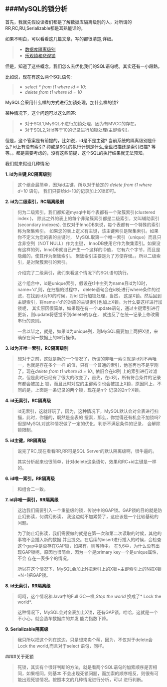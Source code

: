 ###MySQL的锁分析
---
首先，我就先假设读者们都是了解数据库隔离级别的人，对所谓的RR,RC,RU,Serializable都是耳熟能详的。

如果不明白，可以看看这几篇文章，写的都很清楚,详细。
> * [数据库隔离级别](http://singo107.iteye.com/blog/1175084)
> * [乐观锁和悲观锁](http://www.cnblogs.com/ego/articles/1456317.html)

但是，知道了这些概念，我们怎么去优化我们的SQL语句呢。其实还有一小段路。

比如说，现在有这么两个SQL语句:
> * *select * from t1 where id = 10;*
> * *delete from t1 where id = 10*

MySQL会采用什么样的方式进行加锁处理，加什么样的锁?

某种情况下，这个问题可以这么回答:
> * 对于SQL1,MySQL不进行加锁处理，因为有MVCC的存在。
> * 对于SQL2,对id等于10的记录进行加锁处理(主键索引)。

但是，这个答案是有前提的，比如说，id是不是主键? 当前系统的隔离级别是什么? id上有没有索引? 
抑或是SQL的执行计划是什么,全盘扫描还是索引扫描? 
等等。。都是需要考虑的，没有这些前提，这个SQL的执行结果就无法预知。

我们就来假设几种情况:

**1. id为主键,RC隔离级别**
> 这个组合最简单，因为id主键，所以对于给定的 *delete from t1 where d=10* 语句，
我们只要给id=10的记录加上X锁即可。

**2. id为二级索引，RC隔离级别**
> 何为二级索引，我们都知道mysql中每个表都有一个聚簇索引(clustered index )，
除此之外的表上的每个非聚簇索引都是二级索引，又叫辅助索引(secondary indexes).
仅仅对于InnoDB来说，每个表都有一个特殊的索引称为聚集索引。
如果您的表上定义有主键，该主键索引是聚集索引。如果你不定义为您的表的主键时，
MySQL取第一个唯一索引（unique）而且只含非空列（NOT NULL）作为主键，
InnoDB使用它作为聚集索引。如果没有这样的列，InnoDB就自己产生一个这样的ID值，
它有六个字节，而且是隐藏的，使其作为聚簇索引。
聚簇索引主要是为了方便存储。。所以二级索引，是对聚簇索引的索引。
>
> 介绍完了二级索引，我们来看这个情况下的SQL语句执行。
>
> 这个组合中，id是unique索引，假设在t1中主列为name且id为10时，name='d',则，在扫描的过程中，
delete语句会在id处进行where条件的过滤，在找到id为10的时候，对id 进行加锁处理，当然，
这是X锁。然后回到主键索引，将name='d'的对应的主键索引也加上X锁。为什么要这样进行加锁呢，
其实原因很简单，如果现在有一个update语句，通过主键索引进行更新，则update将感觉不到delete的存在，
就违反了在统一记录上修改需串行的原则。
>
> 一言以毕之，就是，如果id为unique列，则MySQL需要加上两把X锁，来确保在同一数据上的串行操作。

**3. id为非唯一索引，RC隔离级别**
> 想对于之前，这就是新的一个情况了，所谓的非唯一索引就是id列不再唯一，也就是存在多个一样
的值，只有一个普通的索引，他爸再也不是李刚了。现在*delete from t1 where id = 10;*, 依旧会在id列
上的索引进行过滤次，但是此时已经有了很大的改变了，首先，在id列，所有符合条件的记录有都会被加上
锁，而且此时对应的主键索引也会被加上X锁，原因同上，不同的是，上面是一条记录的两个锁，现在是n个
记录的2n个X锁。

**4. id无索引，RC隔离级**
> id无索引，这就好玩了，因为，这种情况下，MySQL默认会对全表进行扫描，此时，你懂的，既然是全表的
搜索，那么，你觉得还有机会不加锁吗?但是MySQL对这种情况做了一定的优化，判断不满足条件的记录，
会解除锁限制。

**5. id主键，RR隔离级**
> 说完了RC,现在看看RR,RR可是SQL Server的默认隔离级啊，很牛逼的。
>
> 其实分析起来也很简单，针对delete这条语句，效果和RC+id主键是一样的。

**6. id唯一索引，RR隔离级**
> 和组合二一致。

**7. id非唯一索引，RR隔离级**
> 这边我们需要引入一个重量级的锁，传说中的GAP锁。GAP锁的目的就是防止幻影读，何谓幻影读，
我这边就不加累赘了，这应该是一个比较基础的问题。
>
> 为了防止幻影读，我们需要做的就是在第一次和第二次读取的时候，其他的事物不会插入新的数据
并且提交。在后续的insert进行插入的时候，会检查这个gap中是否存在GAP锁，如果有，则等待中。
在5,6中，为什么没有出现GAP锁呢，原因也很简单，因为一个是primary key一个是unique属性，不会
存在一表多个的情况。
>
> 所以在这个情况下，MySQL会加上N把索引上的X锁+主键索引上的N把X锁+N+1把GAP锁。

**8. id无索引，RR隔离级**
> 呵呵，这个情况和Java中的Full GC一样,*Stop the world* 换成了* Lock the world*.
>
> 这种情况下，MySQL会对全表加上X锁，还有GAP锁，哈哈，这就是一个不小心，就会造车数据库的并发
能力指数下降。

**9. Serializable隔离级**
> 我只所以把这个列在这边，只是想来卖个萌，因为，不仅对于delete会Lock the world,而且对于select 
语句，同样。

####关于死锁
>死锁，其实有个很好判断的方法，就是看两个SQL语句的加索顺序是否相同，如果相同，则基本
不会出现死锁问题，而加索的顺序相反，则很有可能出现死锁情况。按照本文的几种情况进行分析，可以
进行判断。

